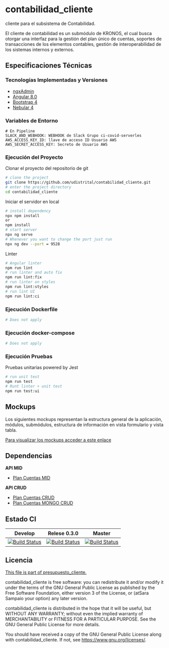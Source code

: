 # contabilidad_cliente

cliente para el subsistema de Contabilidad.

El cliente de contabilidad es un submódulo de KRONOS, el cual busca otorgar una interfaz para la gestión del plan único de cuentas, soportes de transacciones de los elementos contables, gestión de interoperabilidad de los sistemas internos y externos.


## Especificaciones Técnicas

### Tecnologías Implementadas y Versiones
* [ngxAdmin](https://github.com/akveo/ngx-admin)
* [Angular 8.0](https://angular.io/)
* [Bootstrap 4](https://getbootstrap.com/docs/4.5/getting-started/introduction/)
* [Nebular 4](https://akveo.github.io/nebular/4.6.0/)

### Variables de Entorno
```shell
# En Pipeline
SLACK_AND_WEBHOOK: WEBHOOK de Slack Grupo ci-covid-serverles
AWS_ACCESS_KEY_ID: llave de acceso ID Usuario AWS
AWS_SECRET_ACCESS_KEY: Secreto de Usuario AWS
```

### Ejecución del Proyecto

Clonar el proyecto del repositorio de git
```bash
# clone the project
git clone https://github.com/udistrital/contabilidad_cliente.git
# enter the project directory
cd contabilidad_cliente
```
Iniciar el servidor en local
```bash
# install dependency
npx npm install
or
npm install
# start server
npx ng serve
# Whenever you want to change the port just run
npx ng dev --port = 9528
```

Linter
```bash
# Angular linter
npm run lint
# run linter and auto fix
npm run lint:fix
# run linter on styles
npm run lint:styles
# run lint UI
npm run lint:ci
```

### Ejecución Dockerfile
```bash
# Does not apply
```
### Ejecución docker-compose
```bash
# Does not apply
```
### Ejecución Pruebas

Pruebas unitarias powered by Jest
```bash
# run unit test
npm run test
# Runt linter + unit test
npm run test:ui
```

## Mockups
Los siguientes mockups representan la estructura general de la aplicación, módulos, submódulos, estructura de información en vista formulario y vista tabla.

[Para visualizar los mockups acceder a este enlace](https://bit.ly/2Y0CGoC)


## Dependencias

**API MID**
- [Plan Cuentas MID](https://github.com/udistrital/plan_cuentas_mid/)

**API CRUD**
- [Plan Cuentas CRUD](https://github.com/udistrital/plan_cuentas_crud)
- [Plan Cuentas MONGO CRUD](https://github.com/udistrital/plan_cuentas_mongo_crud)


## Estado CI

| Develop | Relese 0.3.0 | Master |
| -- | -- | -- |
| [![Build Status](https://hubci.portaloas.udistrital.edu.co/api/badges/udistrital/contabilidad_cliente/status.svg?ref=refs/heads/develop)](https://hubci.portaloas.udistrital.edu.co/udistrital/contabilidad_cliente) | [![Build Status](https://hubci.portaloas.udistrital.edu.co/api/badges/udistrital/contabilidad_cliente/status.svg?ref=refs/heads/release/0.3.0)](https://hubci.portaloas.udistrital.edu.co/udistrital/contabilidad_cliente) | [![Build Status](https://hubci.portaloas.udistrital.edu.co/api/badges/udistrital/contabilidad_cliente/status.svg)](https://hubci.portaloas.udistrital.edu.co/udistrital/contabilidad_cliente) |


## Licencia

[This file is part of presupuesto_cliente.](LICENSE)

contabilidad_cliente is free software: you can redistribute it and/or modify it under the terms of the GNU General Public License as published by the Free Software Foundation, either version 3 of the License, or (atSara Sampaio your option) any later version.

contabilidad_cliente is distributed in the hope that it will be useful, but WITHOUT ANY WARRANTY; without even the implied warranty of MERCHANTABILITY or FITNESS FOR A PARTICULAR PURPOSE. See the GNU General Public License for more details.

You should have received a copy of the GNU General Public License along with contabilidad_cliente. If not, see https://www.gnu.org/licenses/.
